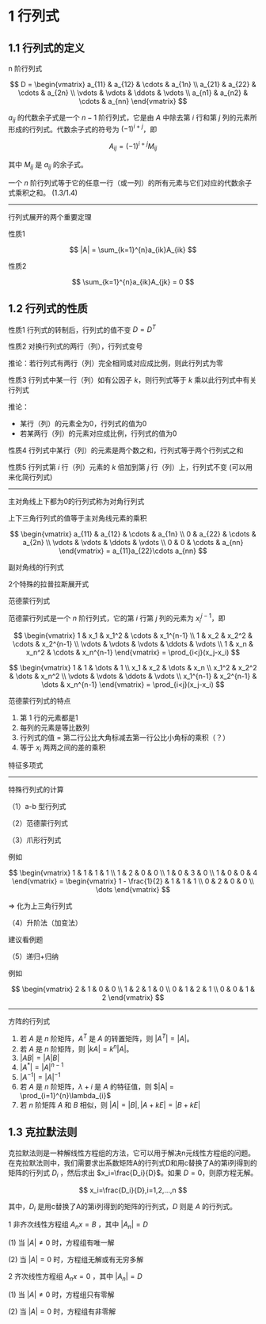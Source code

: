 # 1 行列式

## 1.1 行列式的定义

n 阶行列式

$$
D =
\begin{vmatrix}
a_{11} & a_{12} & \cdots & a_{1n} \\
a_{21} & a_{22} & \cdots & a_{2n} \\
\vdots & \vdots & \ddots & \vdots \\
a_{n1} & a_{n2} & \cdots & a_{nn}
\end{vmatrix}
$$

$a_{ij}$ 的代数余子式是一个 $n-1$ 阶行列式，它是由 $A$ 中除去第 $i$ 行和第 $j$ 列的元素所形成的行列式。代数余子式的符号为 $(-1)^{i+j}$，即

$$A_{ij} = (-1)^{i+j}M_{ij}$$

其中 $M_{ij}$ 是 $a_{ij}$ 的余子式。

一个 $n$ 阶行列式等于它的任意一行（或一列）的所有元素与它们对应的代数余子式乘积之和。 (1.3/1.4)

---

行列式展开的两个重要定理

性质1

$$
|A| = \sum_{k=1}^{n}a_{ik}A_{ik}
$$

性质2

$$
\sum_{k=1}^{n}a_{ik}A_{jk} = 0
$$

## 1.2 行列式的性质

性质1 行列式的转制后，行列式的值不变 $D = D^T$

性质2 对换行列式的两行（列），行列式变号

推论：若行列式有两行（列）完全相同或对应成比例，则此行列式为零

性质3 行列式中某一行（列）如有公因子 $k$，则行列式等于 $k$ 乘以此行列式中有关行列式

推论：

* 某行（列）的元素全为0，行列式的值为0
* 若某两行（列）的元素对应成比例，行列式的值为0

性质4 行列式中某行（列）的元素是两个数之和，行列式等于两个行列式之和

性质5 行列式第 $i$ 行（列）元素的 $k$ 倍加到第 $j$ 行（列）上，行列式不变 (可以用来化简行列式)

---

主对角线上下都为0的行列式称为对角行列式

上下三角行列式的值等于主对角线元素的乘积

$$
\begin{vmatrix}
a_{11} & a_{12} & \cdots & a_{1n} \\
0 & a_{22} & \cdots & a_{2n} \\
\vdots & \vdots & \ddots & \vdots \\
0 & 0 & \cdots & a_{nn}
\end{vmatrix}
= a_{11}a_{22}\cdots a_{nn}
$$

副对角线的行列式

2个特殊的拉普拉斯展开式

范德蒙行列式

范德蒙行列式是一个 $n$ 阶行列式，它的第 $i$ 行第 $j$ 列的元素为 $x_i^{j-1}$，即

$$
\begin{vmatrix}
1 & x_1 & x_1^2 & \cdots & x_1^{n-1} \\
1 & x_2 & x_2^2 & \cdots & x_2^{n-1} \\
\vdots & \vdots & \vdots & \ddots & \vdots \\
1 & x_n & x_n^2 & \cdots & x_n^{n-1}
\end{vmatrix}
= \prod_{i<j}(x_j-x_i)
$$

$$
\begin{vmatrix}
1 & 1 & \dots & 1 \\
x_1 & x_2 & \dots & x_n \\
x_1^2 & x_2^2 & \dots & x_n^2 \\
\vdots & \vdots & \ddots & \vdots \\
x_1^{n-1} & x_2^{n-1} & \dots & x_n^{n-1}
\end{vmatrix}
= \prod_{i<j}(x_j-x_i)
$$

范德蒙行列式的特点

1. 第 1 行的元素都是1
2. 每列的元素是等比数列
3. 行列式的值 = 第二行公比大角标减去第一行公比小角标的乘积（？）
4. 等于 $x_i$ 两两之间的差的乘积

特征多项式

---

特殊行列式的计算

（1）a-b 型行列式

（2）范德蒙行列式

（3）爪形行列式

例如

$$
\begin{vmatrix}
1 & 1 & 1 & 1 \\
1 & 2 & 0 & 0 \\
1 & 0 & 3 & 0 \\
1 & 0 & 0 & 4
\end{vmatrix}
= \begin{vmatrix}
    1 - \frac{1}{2} & 1 & 1 & 1 \\
    0 & 2 & 0 & 0 \\
    \dots
\end{vmatrix}
$$

=> 化为上三角行列式

（4）升阶法（加变法）

建议看例题

（5）递归+归纳

例如

$$
\begin{vmatrix}
    2 & 1 & 0 & 0 \\
    1 & 2 & 1 & 0 \\
    0 & 1 & 2 & 1 \\
    0 & 0 & 1 & 2
\end{vmatrix}
$$

---

方阵的行列式

1. 若 $A$ 是 $n$ 阶矩阵，$A^{T}$ 是 $A$ 的转置矩阵，则 $|A^{T}| = |A|$。
2. 若 $A$ 是 $n$ 阶矩阵，则 $|kA| = k^n|A|$。
3. $|AB| = |A|B|$
4. $|A^{*}| = |A|^{n-1}$
5. $|A^{-1}| = |A|^{-1}$
6. 若 $A$ 是 $n$ 阶矩阵，$\lambda+i$ 是 $A$ 的特征值，则 $|A| = \prod_{i=1}^{n}\lambda_{i}$
7. 若 $n$ 阶矩阵 $A$ 和 $B$ 相似，则 $|A| = |B|, |A+kE| = |B+kE|$

## 1.3 克拉默法则

克拉默法则是一种解线性方程组的方法，它可以用于解决n元线性方程组的问题。在克拉默法则中，我们需要求出系数矩阵A的行列式D和用c替换了A的第i列得到的矩阵的行列式 $D_i$ ，然后求出 $x_i=\frac{D_i}{D}$。如果 $D = 0$，则原方程无解。

$$
x_i=\frac{D_i}{D},i=1,2,...,n
$$

其中，$D_i$ 是用c替换了A的第i列得到的矩阵的行列式，$D$ 则是 $A$ 的行列式。

1 非齐次线性方程组 $A_n x = B$ ，其中 $|A_n| = D$

(1) 当 $|A| \neq 0$ 时，方程组有唯一解

(2) 当 $|A| = 0$ 时，方程组无解或有无穷多解

2 齐次线性方程组 $A_n x = 0$ ，其中 $|A_n| = D$

(1) 当 $|A| \neq 0$ 时，方程组只有零解

(2) 当 $|A| = 0$ 时，方程组有非零解
